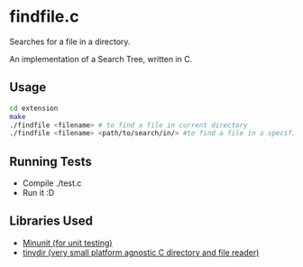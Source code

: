 # findfile.c

Searches for a file in a directory.

An implementation of a Search Tree, written in C.

## Usage

```bash
cd extension
make
./findfile <filename> # to find a file in current directory 
./findfile <filename> <path/to/search/in/> #to find a file in a specific directory
```

## Running Tests

- Compile ./test.c 
- Run it :D 

## Libraries Used
- [Minunit (for unit testing)](https://github.com/siu/minunit) 
- [tinydir (very small platform agnostic C directory and file reader)](https://github.com/cxong/tinydir)